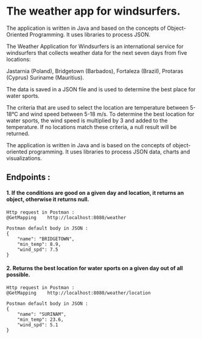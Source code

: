 The weather app for windsurfers.
===
The application is written in Java and based on the concepts of
Object-Oriented Programming. It uses libraries to process JSON.

The Weather Application for Windsurfers is an international service for windsurfers
that collects weather data for the next seven days from five locations:

Jastarnia (Poland),
Bridgetown (Barbados),
Fortaleza (Brazil),
Protaras (Cyprus)
Suriname (Mauritius).

The data is saved in a JSON file and is used to determine
the best place for water sports.

The criteria that are used to select the location are temperature
between 5-18°C and wind speed between 5-18 m/s.
To determine the best location for water sports, the wind speed is
multiplied by 3 and added to the temperature.
If no locations match these criteria, a null result will be returned.

The application is written in Java and is based on the concepts of
object-oriented programming. It uses libraries to process
JSON data, charts and visualizations.

## Endpoints :
#### 1. If the conditions are good on a given day and location, it returns an object, otherwise it returns null.
```
Http request in Postman : 
@GetMapping    http://localhost:8080/weather

Postman default body in JSON : 
{
    "name": "BRIDGETOWN",
    "min_temp": 8.9,
    "wind_spd": 7.5
}
```
#### 2. Returns the best location for water sports on a given day out of all possible.
```
Http request in Postman : 
@GetMapping    http://localhost:8080/weather/location

Postman default body in JSON : 
{
    "name": "SURINAM",
    "min_temp": 23.6,
    "wind_spd": 5.1
}
```